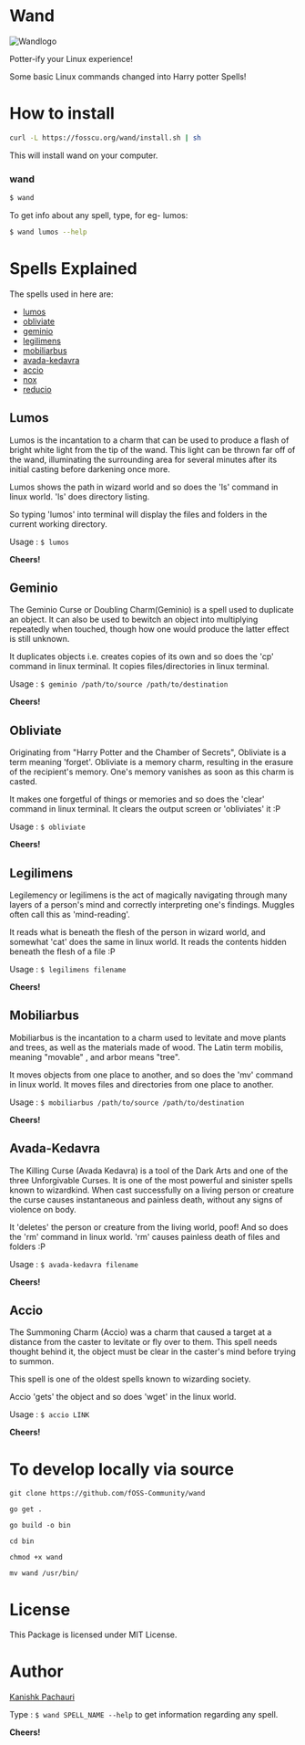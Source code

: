 
# Wand
![Wandlogo](https://reimg.cfd/?url=https://i.ibb.co/mGCVG6S/wand-logo.png&width=320&height=220)

Potter-ify your Linux experience!

Some basic Linux commands changed into Harry potter Spells!

# How to install

```sh
curl -L https://fosscu.org/wand/install.sh | sh
```

This will install wand on your computer.

### wand

```sh
$ wand
```

To get info about any spell, type, for eg- lumos:

```sh
$ wand lumos --help
```

# Spells Explained

The spells used in here are:
* [lumos](#lumos)
* [obliviate](#obliviate)
* [geminio](#geminio)
* [legilimens](#legilimens)
* [mobiliarbus](#mobiliarbus)
* [avada-kedavra](#avada-kedavra)
* [accio](#accio)
* [nox](#nox)
* [reducio](#reducio)

## <a id="lumos"></a>Lumos

Lumos is the incantation to a charm that can be used to produce a flash of bright white light from the tip of the wand.
This light can be thrown far off of the wand, illuminating the surrounding area for several minutes
after its initial casting before darkening once more.

Lumos shows the path in wizard world and so does the 'ls' command in linux world. 'ls' does directory listing.

So typing 'lumos' into terminal will display the files and folders in the current working directory.

Usage : `$ lumos`

**Cheers!**

## <a id="geminio"></a>Geminio

The Geminio Curse or Doubling Charm(Geminio) is a spell used to duplicate an object. It can also be used to bewitch an object into multiplying repeatedly when touched, though how one would produce the latter effect is still unknown.

It duplicates objects i.e. creates copies of its own and so does the 'cp' command in linux terminal. It copies files/directories in linux terminal.

Usage : `$ geminio /path/to/source /path/to/destination`

**Cheers!**

## <a id="obliviate"></a>Obliviate

Originating from "Harry Potter and the Chamber of Secrets", Obliviate is a term meaning 'forget'. Obliviate is a memory charm, resulting in the erasure of the recipient's memory. One's memory vanishes as soon as this charm is casted.

It makes one forgetful of things or memories and so does the 'clear' command in linux terminal. It clears the output screen or 'obliviates' it :P

Usage : `$ obliviate`

**Cheers!**

## <a id="legilimens"></a>Legilimens

Legilemency or legilimens is the act of magically navigating through many layers of a person's mind and correctly interpreting one's findings. Muggles often call this as 'mind-reading'.

It reads what is beneath the flesh of the person in wizard world, and somewhat 'cat' does the same in linux world. It reads the contents hidden beneath the flesh of a file :P

Usage : `$ legilimens filename`

**Cheers!**

## <a id="mobiliarbus"></a>Mobiliarbus

Mobiliarbus is the incantation to a charm used to levitate and move plants and trees, as well as the materials made of wood. The Latin term mobilis, meaning "movable" , and arbor means "tree".

It moves objects from one place to another, and so does the 'mv' command in linux world. It moves files and directories from one place to another.

Usage : `$ mobiliarbus /path/to/source /path/to/destination`

**Cheers!**

## <a id="avada-kedavra"></a>Avada-Kedavra

The Killing Curse (Avada Kedavra) is a tool of the Dark Arts and one of the three Unforgivable Curses. It is one of the most powerful and sinister spells known to wizardkind. When cast successfully on a living person or creature the curse causes instantaneous and painless death, without any signs of violence on body.

It 'deletes' the person or creature from the living world, poof! And so does the 'rm' command in linux world. 'rm' causes painless death of files and folders :P

Usage : `$ avada-kedavra filename`

**Cheers!**


## <a id="accio"></a>Accio

The Summoning Charm (Accio) was a charm that caused a target at a distance from the caster to levitate or fly over to them. This spell needs thought behind it, the object must be clear in the caster's mind before trying to summon.

This spell is one of the oldest spells known to wizarding society.

Accio 'gets' the object and so does 'wget' in the linux world.

Usage : `$ accio LINK`

**Cheers!**

# To develop locally via source
```shell
git clone https://github.com/fOSS-Community/wand

go get .

go build -o bin

cd bin 

chmod +x wand

mv wand /usr/bin/
```


# License
This Package is licensed under MIT License.

# Author
[Kanishk Pachauri](https://github.com/Mr-Sunglasses)

Type : `$ wand SPELL_NAME --help` to get information regarding any spell.

**Cheers!**
